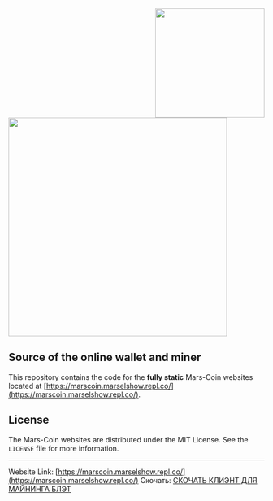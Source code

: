 <!--
*** Official Mars-Coin webservices README
*** by marselshow, 2022
-->

<a href="https://marscoin.marselshow.repl.co/">
  <img src="https://servermarscoin.marselshow.repl.co/mars-alt.png" width="215px" align="right"/>
</a>


<a href="https://marscoin.marselshow.repl.co/">
  <img src="https://servermarscoin.marselshow.repl.co/marsbanner.png" width="430px"/>
</a>

## Source of the online wallet and miner

This repository contains the code for the **fully static** Mars-Coin websites located at [https://marscoin.marselshow.repl.co/](https://marscoin.marselshow.repl.co/).


## License

The Mars-Coin websites are distributed under the MIT License. See the `LICENSE` file for more information.

<hr>

Website Link: [https://marscoin.marselshow.repl.co/](https://marscoin.marselshow.repl.co/)
Скочать: [СКОЧАТЬ КЛИЭНТ ДЛЯ МАЙНИНГА БЛЭТ](https://github.com/marselshow/marscoin-app/releases/tag/lox)
